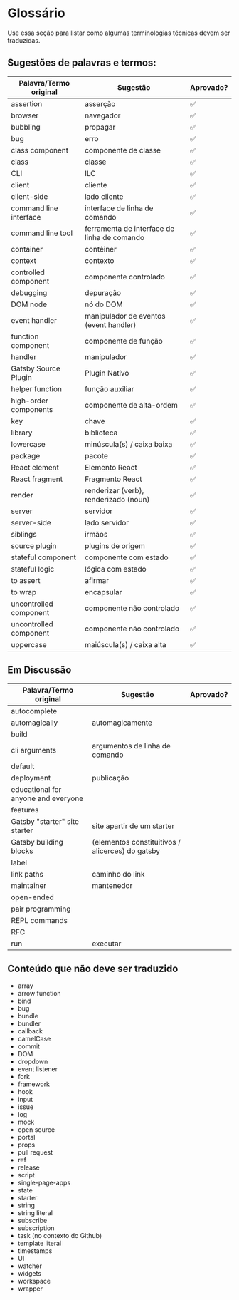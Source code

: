# Glossário

Use essa seção para listar como algumas terminologias técnicas devem ser traduzidas.

## Sugestões de palavras e termos:

| Palavra/Termo original | Sugestão                                    | Aprovado? |
| ---------------------- | ------------------------------------------- | --------- |
| assertion              | asserção                                    | ✅         |
| browser                | navegador                                   | ✅         |
| bubbling               | propagar                                    | ✅         |
| bug                    | erro                                        | ✅         |
| class component        | componente de classe                        | ✅         |
| class                  | classe                                      | ✅         |
| CLI                    | ILC                                         | ✅         |
| client                 | cliente                                     | ✅         |
| client-side            | lado cliente                             | ✅         |
| command line interface | interface de linha de comando               | ✅         |
| command line tool      | ferramenta de interface de linha de comando | ✅         |
| container              | contêiner                                   | ✅         |
| context                | contexto                                    | ✅         |
| controlled component   | componente controlado                       | ✅         |
| debugging              | depuração                                   | ✅         |
| DOM node               | nó do DOM                                   | ✅         |
| event handler          | manipulador de eventos (event handler)      | ✅         |
| function component     | componente de função                        | ✅         |
| handler                | manipulador                                 | ✅         |
| Gatsby Source Plugin   | Plugin Nativo                               | ✅         |
| helper function        | função auxiliar                             | ✅         |
| high-order components  | componente de alta-ordem                    | ✅         |
| key                    | chave                                       | ✅         |
| library                | biblioteca                                  | ✅         |
| lowercase              | minúscula(s) / caixa baixa                  | ✅         |
| package                | pacote                                      | ✅         |
| React element          | Elemento React                              | ✅         |
| React fragment         | Fragmento React                             | ✅         |
| render                 | renderizar (verb), renderizado (noun)       | ✅         |
| server                 | servidor                                    | ✅         |
| server-side            | lado servidor                            | ✅         |
| siblings               | irmãos                                      | ✅         |
| source plugin          | plugins de origem                           | ✅         |
| stateful component     | componente com estado                       | ✅         |
| stateful logic         | lógica com estado                           | ✅         |
| to assert              | afirmar                                     | ✅         |
| to wrap                | encapsular                                  | ✅         |
| uncontrolled component | componente não controlado                   | ✅         |
| uncontrolled component | componente não controlado                   | ✅         |
| uppercase              | maiúscula(s) / caixa alta                   | ✅         |

## Em Discussão

| Palavra/Termo original              | Sugestão                                         | Aprovado? |
| ----------------------------------- | ------------------------------------------------ | --------- |
| autocomplete                        |                                                  |           |
| automagically                       | automagicamente                                  |           |
| build                               |                                                  |           |
| cli arguments                       | argumentos de linha de comando                   |           |
| default                             |                                                  |           |
| deployment                          | publicação                                       |           |
| educational for anyone and everyone |                                                  |           |
| features                            |                                                  |           |
| Gatsby "starter" site	starter       | site apartir de um starter                       |           |
| Gatsby building blocks              | (elementos constituitivos / alicerces) do gatsby |           |
| label                               |                                                  |           |
| link paths                          | caminho do link                                  |           |
| maintainer                          | mantenedor                                       |           |
| open-ended                          |                                                  |           |
| pair programming                    |                                                  |           |
| REPL commands                       |                                                  |           |
| RFC                                 |                                                  |           |
| run                                 | executar                                         |           |

## Conteúdo que não deve ser traduzido

* array
* arrow function
* bind
* bug
* bundle
* bundler
* callback
* camelCase
* commit
* DOM
* dropdown
* event listener
* fork
* framework
* hook
* input
* issue
* log
* mock
* open source
* portal
* props
* pull request
* ref
* release
* script
* single-page-apps
* state
* starter
* string
* string literal
* subscribe
* subscription
* task (no contexto do Github)
* template literal
* timestamps
* UI
* watcher
* widgets
* workspace
* wrapper
